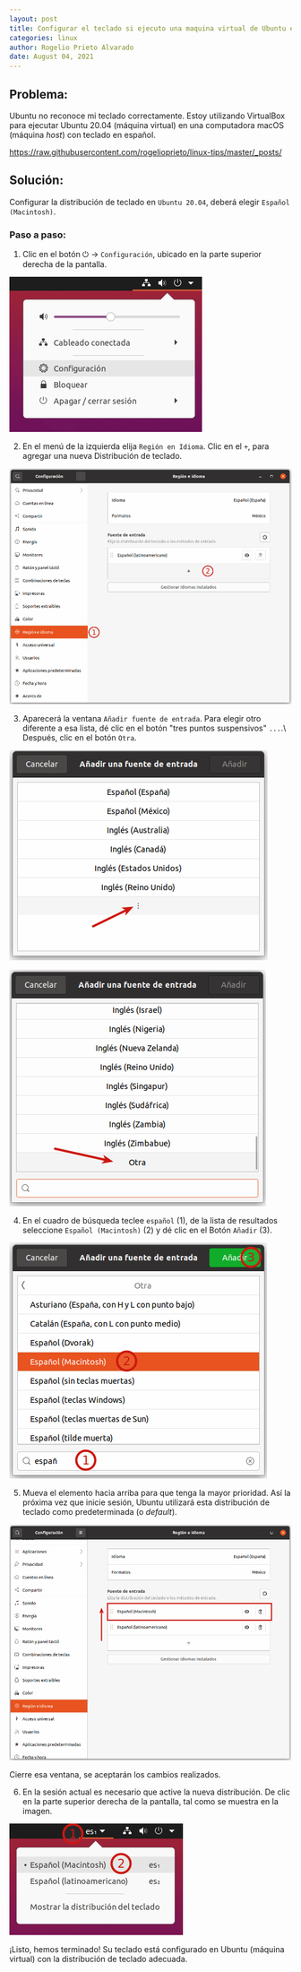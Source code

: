 ```yaml
---
layout: post
title: Configurar el teclado si ejecuto una maquina virtual de Ubuntu en macOS
categories: linux
author: Rogelio Prieto Alvarado
date: August 04, 2021
---
```


## Problema:

Ubuntu no reconoce mi teclado correctamente. Estoy utilizando VirtualBox para ejecutar Ubuntu 20.04 (máquina virtual) en una computadora macOS (máquina _host_) con teclado en español.


https://raw.githubusercontent.com/rogelioprieto/linux-tips/master/_posts/

## Solución:

Configurar la distribución de teclado en `Ubuntu 20.04`, deberá elegir `Español (Macintosh)`.


### Paso a paso:

1. Clic en el botón  ⏻ -> `Configuración`, ubicado en la parte superior derecha de la pantalla.

![01](https://raw.githubusercontent.com/rogelioprieto/linux-tips/master/_posts/configurar-teclado-ubuntu-mv/01.png)

2. En el menú de la izquierda elija `Región en Idioma`. Clic en el `+`, para agregar una nueva Distribución de teclado.

![02](https://raw.githubusercontent.com/rogelioprieto/linux-tips/master/_posts/configurar-teclado-ubuntu-mv/02.png)


3. Aparecerá la ventana `Añadir fuente de entrada`. Para elegir otro diferente a esa lista, dé clic en el botón "tres puntos suspensivos" `...`.\ 
Después, clic en el botón `Otra`. 

![](https://raw.githubusercontent.com/rogelioprieto/linux-tips/master/_posts/configurar-teclado-ubuntu-mv/03a.png)

![](https://raw.githubusercontent.com/rogelioprieto/linux-tips/master/_posts/configurar-teclado-ubuntu-mv/03b.png)


4. En el cuadro de búsqueda teclee `español` (1), de la lista de resultados seleccione `Español (Macintosh)` (2) y dé clic en el Botón `Añadir` (3).

![04](https://raw.githubusercontent.com/rogelioprieto/linux-tips/master/_posts/configurar-teclado-ubuntu-mv/04.png)


5. Mueva el elemento hacia arriba para que tenga la mayor prioridad. Así la próxima vez que inicie sesión, Ubuntu utilizará esta distribución de teclado como predeterminada (o _default_).

![05](https://raw.githubusercontent.com/rogelioprieto/linux-tips/master/_posts/configurar-teclado-ubuntu-mv/05.png)

Cierre esa ventana, se aceptarán los cambios realizados.

6. En la sesión actual es necesario que active la nueva distribución. De clic en la parte superior derecha de la pantalla, tal como se muestra en la imagen.

![06](https://raw.githubusercontent.com/rogelioprieto/linux-tips/master/_posts/configurar-teclado-ubuntu-mv/06.png)

¡Listo, hemos terminado! Su teclado está configurado en Ubuntu (máquina virtual) con la distribución de teclado adecuada.






